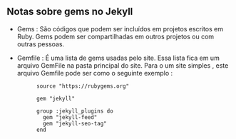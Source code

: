 ## Notas sobre gems no Jekyll


- Gems : São códigos que podem ser incluídos em projetos escritos em Ruby. Gems podem ser compartilhadas em outros projetos ou
com outras pessoas.

- Gemfile : É uma lista de gems usadas pelo site. Essa lista fica em um arquivo GemFile na pasta principal do site. Para o um site simples , este arquivo Gemfile pode ser como o seguinte exemplo :

			source "https://rubygems.org"

			gem "jekyll"

			group :jekyll_plugins do
			  gem "jekyll-feed"
			  gem "jekyll-seo-tag"
			end
